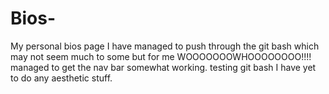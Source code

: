 # Bios-
My personal bios page
I have managed to push through the git bash which may not seem much to some but for me WOOOOOOOWHOOOOOOOO!!!!
managed to get the nav bar somewhat working.
testing git bash
I have yet to do any aesthetic stuff.
